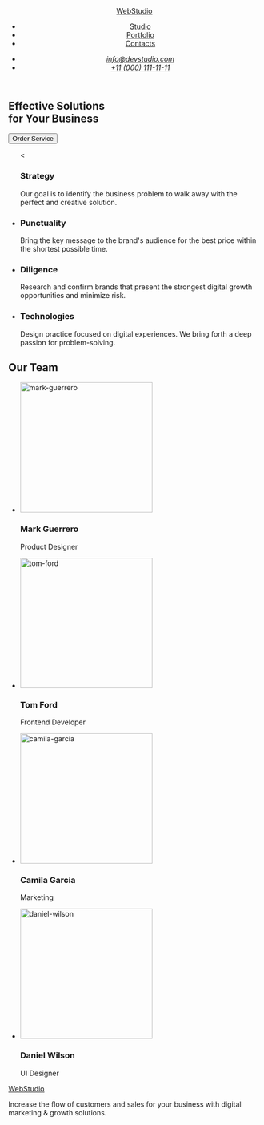 <!DOCTYPE html>
<html lang="en">
<head>
    <meta charset="UTF-8">
    <meta name="viewport" content="width=device-width, initial-scale=1.0">
    <title>WebStudio</title>
</head>
<body>
    <!--Page header-->
<header>
    <nav>
        <a href="./index.html">WebStudio</a>
        <ul>
             <li>
                <a href="./index.html">Studio</a>                          
            </li>
            <li>
                <a href="">Portfolio</a>
            </li>
            <li>
                <a href="">Contacts</a>
            </li>
        </ul>
        <address>
            <ul>
                <li>
                    <a href="mailto:info@devstudio.com">info@devstudio.com</a>
                </li>
                <li>
                    <a href="tell:+110001111111">+11 (000) 111-11-11</a>
                </li>
            </ul>
        </address>
    </nav>
</header> 
<main>
        <!--Enter-->
        <section>
            <h1>Effective Solutions <br>
                for Your Business</h1>
            <button type="button">Order Service</button>
        </section>
        <!--Description-->
        <section>
        <ul>
            <                <h3>Strategy</h3>
                <p>Our goal is to identify the business
                    problem to walk away with the perfect and creative solution. </p>
            </li>
            <li>
                <h3>Punctuality</h3>
                <p>Bring the key message to the brand's audience for the best price within the shortest possible time.</p>
            </li>
            <li>
                <h3>Diligence</h3>
                <p>Research and confirm brands that present the strongest digital growth opportunities and minimize risk.</p>
            </li>
            <li>
                <h3>Technologies</h3>
                <p>Design practice focused on digital experiences. We bring forth a deep passion for problem-solving.
                </p>
            </li>
        </ul>
        </section>
        <!--Employees-->
        <section>
            <h2>Our Team</H2>
                <ul>
                    <li>
                        <img src="./images/mark-guerrero.jpg" 
                        alt="mark-guerrero"
                        width="264"
                        height="260"
                        >
                        <h3>Mark Guerrero</h3>
                        <p>Product Designer</p>
                    </li>
                    <li>
                        <img src="./images/tom-ford.jpg" 
                        alt="tom-ford"
                        width="264"
                        height="260"
                        >
                        <h3>Tom Ford</h3>
                        <p>Frontend Developer</p>
                    </li>
                    <li>
                        <img src="./images/camila-garcia.jpg" 
                        alt="camila-garcia"
                        width="264"
                        height="260"
                        >
                        <h3>Camila Garcia</h3>
                        <p>Marketing</p>
                    </li>
                    <li>
                        <img src="./images/daniel-wilson.jpg" 
                        alt="daniel-wilson"
                        width="264"
                        height="260"
                        >
                        <h3>Daniel Wilson</h3>
                        <p>UI Designer</p>
                    </li>
                </ul>
        </section>
</main> 
<footer>
        <a href="./index.html">WebStudio</a>
            <p>Increase the flow of customers and sales for your business with digital marketing & growth solutions.</p>
</footer>
</body>
</html>